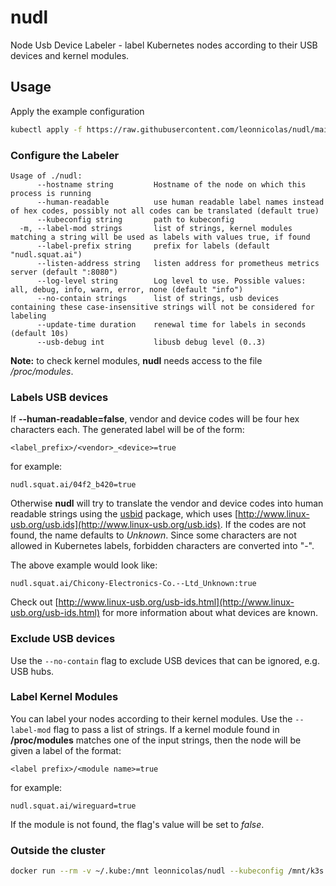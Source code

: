# nudl

Node Usb Device Labeler - label Kubernetes nodes according to their USB devices and kernel modules.

## Usage

Apply the example configuration
```bash
kubectl apply -f https://raw.githubusercontent.com/leonnicolas/nudl/main/example.yaml
```

### Configure the Labeler
```
Usage of ./nudl:
      --hostname string         Hostname of the node on which this process is running
      --human-readable          use human readable label names instead of hex codes, possibly not all codes can be translated (default true)
      --kubeconfig string       path to kubeconfig
  -m, --label-mod strings       list of strings, kernel modules matching a string will be used as labels with values true, if found
      --label-prefix string     prefix for labels (default "nudl.squat.ai")
      --listen-address string   listen address for prometheus metrics server (default ":8080")
      --log-level string        Log level to use. Possible values: all, debug, info, warn, error, none (default "info")
      --no-contain strings      list of strings, usb devices containing these case-insensitive strings will not be considered for labeling
      --update-time duration    renewal time for labels in seconds (default 10s)
      --usb-debug int           libusb debug level (0..3)
```

__Note:__ to check kernel modules, __nudl__ needs access to the file _/proc/modules_.

### Labels USB devices

If __--human-readable=false__, vendor and device codes will be four hex characters each. The generated label will be of the form:
```
<label_prefix>/<vendor>_<device>=true
```
for example:
```
nudl.squat.ai/04f2_b420=true
```
Otherwise __nudl__ will try to translate the vendor and device codes into human readable strings using the [usbid](https://godoc.org/github.com/google/gousb/usbid) package, which uses [http://www.linux-usb.org/usb.ids](http://www.linux-usb.org/usb.ids). If the codes are not found, the name defaults to _Unknown_. Since some characters are not allowed in Kubernetes labels, forbidden characters are converted into "-".

The above example would look like:
```
nudl.squat.ai/Chicony-Electronics-Co.--Ltd_Unknown:true
```

Check out [http://www.linux-usb.org/usb-ids.html](http://www.linux-usb.org/usb-ids.html) for more information about what devices are known.

### Exclude USB devices
Use the `--no-contain` flag to exclude USB devices that can be ignored, e.g. USB hubs.

### Label Kernel Modules
You can label your nodes according to their kernel modules. Use the `--label-mod` flag to pass a list of strings. If a kernel module found in __/proc/modules__ matches one of the input strings, then the node will be given a label of the format:
```
<label prefix>/<module name>=true
```
for example:
```
nudl.squat.ai/wireguard=true
```
If the module is not found, the flag's value will be set to _false_.
 
### Outside the cluster
```bash
docker run --rm -v ~/.kube:/mnt leonnicolas/nudl --kubeconfig /mnt/k3s.yaml --label-mod="wireguard,fantasy" --hostname example_host
```
